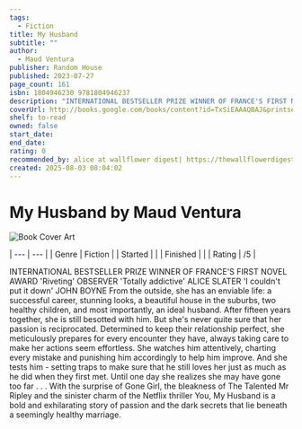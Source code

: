 ```yaml
---
tags:
  - Fiction
title: My Husband
subtitle: ""
author:
  - Maud Ventura
publisher: Random House
published: 2023-07-27
page_count: 161
isbn: 1804946230 9781804946237
description: "INTERNATIONAL BESTSELLER PRIZE WINNER OF FRANCE'S FIRST NOVEL AWARD 'Riveting' OBSERVER 'Totally addictive' ALICE SLATER 'I couldn't put it down' JOHN BOYNE From the outside, she has an enviable life: a successful career, stunning looks, a beautiful house in the suburbs, two healthy children, and most importantly, an ideal husband. After fifteen years together, she is still besotted with him. But she's never quite sure that her passion is reciprocated. Determined to keep their relationship perfect, she meticulously prepares for every encounter they have, always taking care to make her actions seem effortless. She watches him attentively, charting every mistake and punishing him accordingly to help him improve. And she tests him - setting traps to make sure that he still loves her just as much as he did when they first met. Until one day she realizes she may have gone too far . . . With the surprise of Gone Girl, the bleakness of The Talented Mr Ripley and the sinister charm of the Netflix thriller You, My Husband is a bold and exhilarating story of passion and the dark secrets that lie beneath a seemingly healthy marriage."
coverUrl: http://books.google.com/books/content?id=TxSiEAAAQBAJ&printsec=frontcover&img=1&zoom=1&source=gbs_api
shelf: to-read
owned: false
start_date: 
end_date: 
rating: 0
recommended_by: alice at wallflower digest| https://thewallflowerdigest.co.uk/books/reading-roundup/reading-roundup-july-2025/
created: 2025-08-03 08:04:02
---
```


# My Husband by Maud Ventura

![Book Cover Art](http://books.google.com/books/content?id=TxSiEAAAQBAJ&printsec=frontcover&img=1&zoom=1&source=gbs_api)




| --- | --- |
| Genre | Fiction |
| Started |  |
| Finished |  |
| Rating | /5 |

INTERNATIONAL BESTSELLER PRIZE WINNER OF FRANCE'S FIRST NOVEL AWARD 'Riveting' OBSERVER 'Totally addictive' ALICE SLATER 'I couldn't put it down' JOHN BOYNE From the outside, she has an enviable life: a successful career, stunning looks, a beautiful house in the suburbs, two healthy children, and most importantly, an ideal husband. After fifteen years together, she is still besotted with him. But she's never quite sure that her passion is reciprocated. Determined to keep their relationship perfect, she meticulously prepares for every encounter they have, always taking care to make her actions seem effortless. She watches him attentively, charting every mistake and punishing him accordingly to help him improve. And she tests him - setting traps to make sure that he still loves her just as much as he did when they first met. Until one day she realizes she may have gone too far . . . With the surprise of Gone Girl, the bleakness of The Talented Mr Ripley and the sinister charm of the Netflix thriller You, My Husband is a bold and exhilarating story of passion and the dark secrets that lie beneath a seemingly healthy marriage.